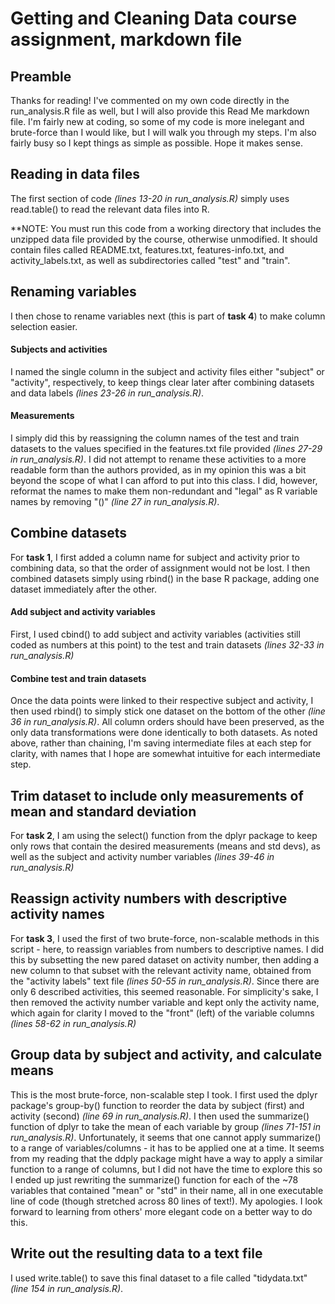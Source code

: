 # Getting and Cleaning Data course assignment, markdown file

## Preamble

Thanks for reading! I've commented on my own code directly in the run_analysis.R file as well, but I will also provide this Read Me markdown file. I'm fairly new at coding, so some of my code is more inelegant and brute-force than I would like, but I will walk you through my steps. I'm also fairly busy so I kept things as simple as possible. Hope it makes sense. 


## Reading in data files

The first section of code *(lines 13-20 in run_analysis.R)* simply uses read.table() to read the relevant data files into R.

**NOTE: You must run this code from a working directory that includes the unzipped data file provided by the course, otherwise unmodified. It should contain files called README.txt, features.txt, features-info.txt, and activity_labels.txt, as well as subdirectories called "test" and "train". 


## Renaming variables

I then chose to rename variables next (this is part of **task 4**) to make column selection easier.

#### Subjects and activities

I named the single column in the subject and activity files either "subject" or "activity", respectively, to keep things clear later after combining datasets and data labels *(lines 23-26 in run_analysis.R)*.

#### Measurements

I simply did this by reassigning the column names of the test and train datasets to the values specified in the features.txt file provided *(lines 27-29 in run_analysis.R)*. I did not attempt to rename these activities to a more readable form than the authors provided, as in my opinion this was a bit beyond the scope of what I can afford to put into this class. I did, however, reformat the names to make them non-redundant and "legal" as R variable names by removing "()" *(line 27 in run_analysis.R)*.


## Combine datasets

For **task 1**, I first added a column name for subject and activity prior to combining data, so that the order of assignment would not be lost. I then combined datasets simply using rbind() in the base R package, adding one dataset immediately after the other.

#### Add subject and activity variables

First, I used cbind() to add subject and activity variables (activities still coded as numbers at this point) to the test and train datasets *(lines 32-33 in run_analysis.R)*

#### Combine test and train datasets

Once the data points were linked to their respective subject and activity, I then used rbind() to simply stick one dataset on the bottom of the other *(line 36 in run_analysis.R)*. All column orders should have been preserved, as the only data transformations were done identically to both datasets. As noted above, rather than chaining, I'm saving intermediate files at each step for clarity, with names that I hope are somewhat intuitive for each intermediate step. 


## Trim dataset to include only measurements of mean and standard deviation

For **task 2**, I am using the select() function from the dplyr package to keep only rows that contain the desired measurements (means and std devs), as well as the subject and activity number variables *(lines 39-46 in run_analysis.R)*


## Reassign activity numbers with descriptive activity names

For **task 3**, I used the first of two brute-force, non-scalable methods in this script - here, to reassign variables from numbers to descriptive names. I did this by subsetting the new pared dataset on activity number, then adding a new column to that subset with the relevant activity name, obtained from the "activity labels" text file *(lines 50-55 in run_analysis.R)*. Since there are only 6 described activities, this seemed reasonable. For simplicity's sake, I then removed the activity number variable and kept only the activity name, which again for clarity I moved to the "front" (left) of the variable columns *(lines 58-62 in run_analysis.R)*


## Group data by subject and activity, and calculate means

This is the most brute-force, non-scalable step I took. I first used the dplyr package's group-by() function to reorder the data by subject (first) and activity (second) *(line 69 in run_analysis.R)*. I then used the summarize() function of dplyr to take the mean of each variable by group *(lines 71-151 in run_analysis.R)*. Unfortunately, it seems that one cannot apply summarize() to a range of variables/columns - it has to be applied one at a time. It seems from my reading that the ddply package might have a way to apply a similar function to a range of columns, but I did not have the time to explore this so I ended up just rewriting the summarize() function for each of the ~78 variables that contained "mean" or "std" in their name, all in one executable line of code (though stretched across 80 lines of text!). My apologies. I look forward to learning from others' more elegant code on a better way to do this. 


## Write out the resulting data to a text file

I used write.table() to save this final dataset to a file called "tidydata.txt" *(line 154 in run_analysis.R)*. 
